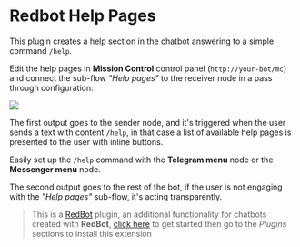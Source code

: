 # Redbot Help Pages

This plugin creates a help section in the chatbot answering to a simple command `/help`.

Edit the help pages in **Mission Control** control panel (`http://your-bot/mc`) and connect the sub-flow *"Help pages"* to the receiver node in a pass through configuration:

![](https://dashboard.red-bot.io/assets/daa5d5f0-e654-4294-a816-9a8c8cef0077)

The first output goes to the sender node, and it's triggered when the user sends a text with content `/help`, in that case a list of available help pages is presented to the user with inline buttons.

Easily set up the `/help` command with the **Telegram menu** node or the **Messenger menu** node.

The second output goes to the rest of the bot, if the user is not engaging with the *"Help pages"* sub-flow, it's acting transparently.

> This is a [RedBot](https://red-bot.io/) plugin, an additional functionality for chatbots created with **RedBot**, [click here](https://red-bot.io/) to get started then go to the _Plugins_ sections to install this extension
